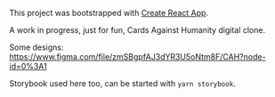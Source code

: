 This project was bootstrapped with [Create React App](https://github.com/facebook/create-react-app).

A work in progress, just for fun, Cards Against Humanity digital clone.

Some designs: https://www.figma.com/file/zmSBgpfAJ3dYR3U5oNtm8F/CAH?node-id=0%3A1

Storybook used here too, can be started with `yarn storybook`.
